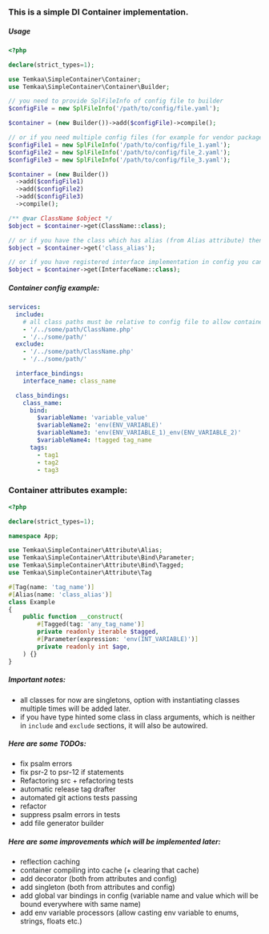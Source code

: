 ### This is a simple DI Container implementation.

##### Usage
```php
<?php

declare(strict_types=1);

use Temkaa\SimpleContainer\Container;
use Temkaa\SimpleContainer\Container\Builder;

// you need to provide SplFileInfo of config file to builder
$configFile = new SplFileInfo('/path/to/config/file.yaml');

$container = (new Builder())->add($configFile)->compile();

// or if you need multiple config files (for example for vendor package, why not?):
$configFile1 = new SplFileInfo('/path/to/config/file_1.yaml');
$configFile2 = new SplFileInfo('/path/to/config/file_2.yaml');
$configFile3 = new SplFileInfo('/path/to/config/file_3.yaml');

$container = (new Builder())
  ->add($configFile1)
  ->add($configFile2)
  ->add($configFile3)
  ->compile();

/** @var ClassName $object */
$object = $container->get(ClassName::class);

// or if you have the class which has alias (from Alias attribute) then you can get its instance by alias
$object = $container->get('class_alias');

// or if you have registered interface implementation in config you can get class which implements interface by calling
$object = $container->get(InterfaceName::class);
```

##### Container config example:
```yaml
services:
  include:
    # all class paths must be relative to config file to allow container find them
    - '/../some/path/ClassName.php'
    - '/../some/path/'
  exclude:
    - '/../some/path/ClassName.php'
    - '/../some/path/'

  interface_bindings:
    interface_name: class_name

  class_bindings:
    class_name:
      bind:
        $variableName: 'variable_value'
        $variableName2: 'env(ENV_VARIABLE)'
        $variableName3: 'env(ENV_VARIABLE_1)_env(ENV_VARIABLE_2)'
        $variableName4: !tagged tag_name
      tags:
        - tag1
        - tag2
        - tag3
```

### Container attributes example:
```php
<?php

declare(strict_types=1);

namespace App;

use Temkaa\SimpleContainer\Attribute\Alias;
use Temkaa\SimpleContainer\Attribute\Bind\Parameter;
use Temkaa\SimpleContainer\Attribute\Bind\Tagged;
use Temkaa\SimpleContainer\Attribute\Tag

#[Tag(name: 'tag_name')]
#[Alias(name: 'class_alias')]
class Example
{
    public function __construct(
        #[Tagged(tag: 'any_tag_name')]
        private readonly iterable $tagged,
        #[Parameter(expression: 'env(INT_VARIABLE)')]
        private readonly int $age,
    ) {}
}

```

##### Important notes:
- all classes for now are singletons, option with instantiating classes multiple times will be added later.
- if you have type hinted some class in class arguments, which is neither in `include` and `exclude` sections, it will also be autowired.

##### Here are some TODOs:
- fix psalm errors
- fix psr-2 to psr-12 if statements
- Refactoring src + refactoring tests
- automatic release tag drafter
- automated git actions tests passing
- refactor
- suppress psalm errors in tests
- add file generator builder

##### Here are some improvements which will be implemented later:
- reflection caching
- container compiling into cache (+ clearing that cache)
- add decorator (both from attributes and config)
- add singleton (both from attributes and config)
- add global var bindings in config (variable name and value which will be bound everywhere with same name)
- add env variable processors (allow casting env variable to enums, strings, floats etc.)

